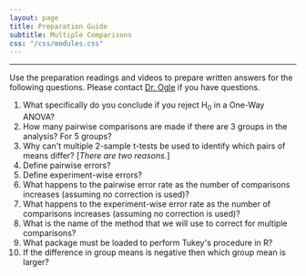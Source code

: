 ```yaml
---
layout: page
title: Preparation Guide
subtitle: Multiple Comparisons
css: "/css/modules.css"
---
```


----

<div class="alert alert-warning">
Use the preparation readings and videos to prepare written answers for the following questions. Please contact <a href="mailto:dogle@northland.edu">Dr. Ogle</a> if you have questions.
</div>

1. What specifically do you conclude if you reject H<sub>0</sub> in a One-Way ANOVA?
1. How many pairwise comparisons are made if there are 3 groups in the analysis? For 5 groups?
1. Why can't multiple 2-sample t-tests be used to identify which pairs of means differ? [*There are two reasons.*]
1. Define pairwise errors?
1. Define experiment-wise errors?
1. What happens to the pairwise error rate as the number of comparisons increases (assuming no correction is used)?
1. What happens to the experiment-wise error rate as the number of comparisons increases (assuming no correction is used)?
1. What is the name of the method that we will use to correct for multiple comparisons?
1. What package must be loaded to perform Tukey's procedure in R?
1. If the difference in group means is negative then which group mean is larger?
